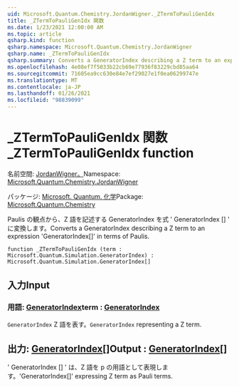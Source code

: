 ```yaml
---
uid: Microsoft.Quantum.Chemistry.JordanWigner._ZTermToPauliGenIdx
title: _ZTermToPauliGenIdx 関数
ms.date: 1/23/2021 12:00:00 AM
ms.topic: article
qsharp.kind: function
qsharp.namespace: Microsoft.Quantum.Chemistry.JordanWigner
qsharp.name: _ZTermToPauliGenIdx
qsharp.summary: Converts a GeneratorIndex describing a Z term to an expression 'GeneratorIndex[]' in terms of Paulis.
ms.openlocfilehash: 4e08ef7f5033b22cb69e77936f83229cbd85aa64
ms.sourcegitcommit: 71605ea9cc630e84e7ef29027e1f0ea06299747e
ms.translationtype: MT
ms.contentlocale: ja-JP
ms.lasthandoff: 01/26/2021
ms.locfileid: "98839099"
---
```

# <a name="_ztermtopauligenidx-function"></a><span data-ttu-id="9f5fa-102">_ZTermToPauliGenIdx 関数</span><span class="sxs-lookup"><span data-stu-id="9f5fa-102">_ZTermToPauliGenIdx function</span></span>

<span data-ttu-id="9f5fa-103">名前空間: [JordanWigner。](xref:Microsoft.Quantum.Chemistry.JordanWigner)</span><span class="sxs-lookup"><span data-stu-id="9f5fa-103">Namespace: [Microsoft.Quantum.Chemistry.JordanWigner](xref:Microsoft.Quantum.Chemistry.JordanWigner)</span></span>

<span data-ttu-id="9f5fa-104">パッケージ: [Microsoft. Quantum. 化学](https://nuget.org/packages/Microsoft.Quantum.Chemistry)</span><span class="sxs-lookup"><span data-stu-id="9f5fa-104">Package: [Microsoft.Quantum.Chemistry](https://nuget.org/packages/Microsoft.Quantum.Chemistry)</span></span>


<span data-ttu-id="9f5fa-105">Paulis の観点から、Z 語を記述する GeneratorIndex を式 ' GeneratorIndex [] ' に変換します。</span><span class="sxs-lookup"><span data-stu-id="9f5fa-105">Converts a GeneratorIndex describing a Z term to an expression 'GeneratorIndex[]' in terms of Paulis.</span></span>

```qsharp
function _ZTermToPauliGenIdx (term : Microsoft.Quantum.Simulation.GeneratorIndex) : Microsoft.Quantum.Simulation.GeneratorIndex[]
```


## <a name="input"></a><span data-ttu-id="9f5fa-106">入力</span><span class="sxs-lookup"><span data-stu-id="9f5fa-106">Input</span></span>

### <a name="term--generatorindex"></a><span data-ttu-id="9f5fa-107">用語: [GeneratorIndex](xref:Microsoft.Quantum.Simulation.GeneratorIndex)</span><span class="sxs-lookup"><span data-stu-id="9f5fa-107">term : [GeneratorIndex](xref:Microsoft.Quantum.Simulation.GeneratorIndex)</span></span>

<span data-ttu-id="9f5fa-108">`GeneratorIndex` Z 語を表す。</span><span class="sxs-lookup"><span data-stu-id="9f5fa-108">`GeneratorIndex` representing a Z term.</span></span>



## <a name="output--generatorindex"></a><span data-ttu-id="9f5fa-109">出力: [GeneratorIndex](xref:Microsoft.Quantum.Simulation.GeneratorIndex)[]</span><span class="sxs-lookup"><span data-stu-id="9f5fa-109">Output : [GeneratorIndex](xref:Microsoft.Quantum.Simulation.GeneratorIndex)[]</span></span>

<span data-ttu-id="9f5fa-110">' GeneratorIndex [] ' は、Z 語を p の用語として表現します。</span><span class="sxs-lookup"><span data-stu-id="9f5fa-110">'GeneratorIndex[]' expressing Z term as Pauli terms.</span></span>